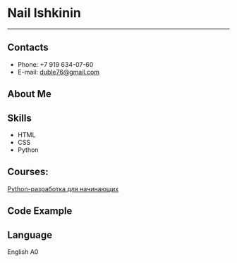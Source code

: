 # Nail Ishkinin
---
## Contacts
* Phone: +7 919 634-07-60
* E-mail: duble76@gmail.com

## About Me

## Skills
* HTML
* CSS
* Python

## Courses:

[Python-разработка для начинающих](https://netology.ru/backend/api/user/programs/25521/pdf_certificate/)


## Code Example

## Language
English A0
